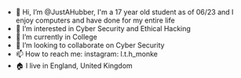 - 👋 Hi, I’m @JustAHubber, I'm a 17 year old student as of 06/23 and I enjoy computers and have done for my entire life
- 👀 I’m interested in Cyber Security and Ethical Hacking
- 🌱 I’m currently in College
- 💞️ I’m looking to collaborate on Cyber Security
- 📫 How to reach me: instagram: l.t.h_monke
- 🏠 I live in England, United Kingdom

<!---
Welcome to my profile thingy
--->
